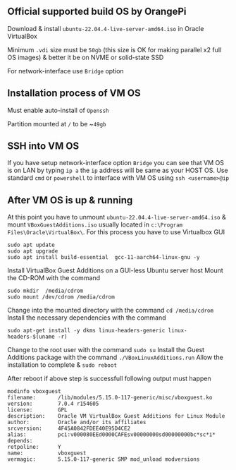 ## Official supported build OS by OrangePi
Download & install `ubuntu-22.04.4-live-server-amd64.iso` in Oracle VirtualBox

Minimum `.vdi` size must be `50gb` (this size is OK for making parallel x2 full OS images) & better it be on NVME or solid-state SSD

For network-interface use `Bridge` option

## Installation process of VM OS
Must enable auto-install of `Openssh`

Partition mounted at `/` to be ~`49gb`

## SSH into VM OS
If you have setup network-interface option `Bridge` you can see that VM OS is on LAN by typing `ip a` the `ip` address will be same as your HOST OS. Use standard `cmd` or `powershell` to interface with VM OS using `ssh <username>@ip`

## After VM OS is up & running
At this point you have to unmount `ubuntu-22.04.4-live-server-amd64.iso` & mount `VBoxGuestAdditions.iso` usually located in `c:\Program Files\Oracle\VirtualBox\`. For this process you have to use Virtualbox GUI 

```
sudo apt update
sudo apt upgrade
sudo apt install build-essential  gcc-11-aarch64-linux-gnu -y
```
Install VirtualBox Guest Additions on a GUI-less Ubuntu server host
Mount the CD-ROM with the command 
```
sudo mkdir  /media/cdrom
sudo mount /dev/cdrom /media/cdrom
```
Change into the mounted directory with the command `cd /media/cdrom`
Install the necessary dependencies with the command 

`sudo apt-get install -y dkms linux-headers-generic linux-headers-$(uname -r)`

Change to the root user with the command `sudo su`
Install the Guest Additions package with the command `./VBoxLinuxAdditions.run`
Allow the installation to complete & `sudo reboot`

After reboot if above step is successfull following output must happen
```
modinfo vboxguest
filename:       /lib/modules/5.15.0-117-generic/misc/vboxguest.ko
version:        7.0.4 r154605
license:        GPL
description:    Oracle VM VirtualBox Guest Additions for Linux Module
author:         Oracle and/or its affiliates
srcversion:     4F45A0842FDEE40E95D4CE2
alias:          pci:v000080EEd0000CAFEsv00000000sd00000000bc*sc*i*
depends:
retpoline:      Y
name:           vboxguest
vermagic:       5.15.0-117-generic SMP mod_unload modversions
```
